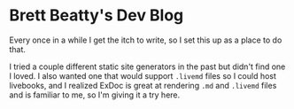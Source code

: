 # Brett Beatty's Dev Blog

Every once in a while I get the itch to write, so I set this up as a place to do that.

I tried a couple different static site generators in the past but didn't find one I loved. I also wanted one that would support `.livemd` files so I could host livebooks, and I realized ExDoc is great at rendering `.md` and `.livemd` files and is familiar to me, so I'm giving it a try here.

